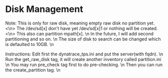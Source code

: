 # Disk Management

Note: This is only for raw disk, meaning empty raw disk no partition yet.  <\n> 
      The /dev/sd[x] don't have yet /dev/sd[x]1 or nothing will be created.  <\n>
      This also can partition mpath[x].  \n
      In the future, I will add second partitioning and so on.  \n
      The size of disk to search can be changed which is defaulted to 10GB. \n
      
Instructions: 
      Edit first the dynatrace_tps.ini and put the server(with fqdn). \n
      Run the get_raw_disk tag, it will create another inventory called partition.ini  \n
      You may run pre_check tag first to do pre-checking.  \n
      Then you can run the create_partition tag.  \n
